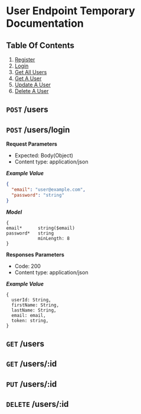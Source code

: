 # User Endpoint Temporary Documentation

## Table Of Contents

1. [Register](#register)
2. [Login](#login)
3. [Get All Users](#login)
4. [Get A User](#login)
5. [Update A User](#login)
6. [Delete A User](#login)

## `POST` /users <a id="register"></a>

## `POST` /users/login <a id="login"></a>

**Request Parameters**

- Expected: Body(Object)
- Content type: application/json

**_Example Value_**

```json
{
  "email": "user@example.com",
  "password": "string"
}
```

**_Model_**

    {
    email*	    string($email)
    password*	string
                minLength: 8
    }

**Responses Parameters**

- Code: 200
- Content type: application/json

**_Example Value_**

    {
      userId: String,
      firstName: String,
      lastName: String,
      email: email,
      token: string,
    }

## `GET` /users <a id="get-all-users"></a>

## `GET` /users/:id <a id="get-user"></a>

## `PUT` /users/:id <a id="update-user"></a>

## `DELETE` /users/:id <a id="delete-user"></a>
